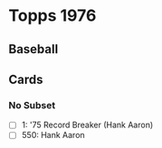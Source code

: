 # Topps 1976 
## Baseball

## Cards

### No Subset
- [ ] 1: '75 Record Breaker (Hank Aaron)<br>
- [ ] 550: Hank Aaron<br>
